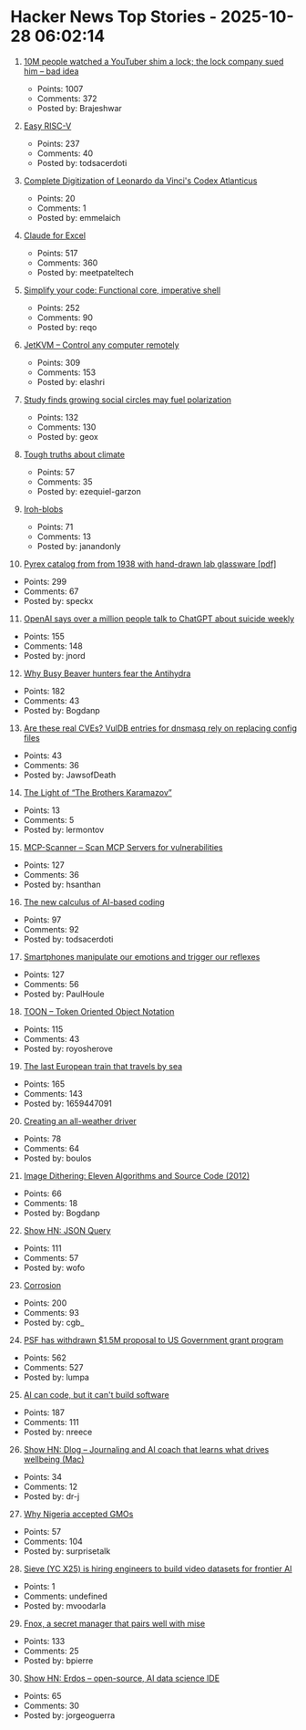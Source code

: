 # Hacker News Top Stories - 2025-10-28 06:02:14

1. [10M people watched a YouTuber shim a lock; the lock company sued him – bad idea](https://arstechnica.com/tech-policy/2025/10/suing-a-popular-youtuber-who-shimmed-a-130-lock-what-could-possibly-go-wrong/)
   - Points: 1007
   - Comments: 372
   - Posted by: Brajeshwar

2. [Easy RISC-V](https://dramforever.github.io/easyriscv/)
   - Points: 237
   - Comments: 40
   - Posted by: todsacerdoti

3. [Complete Digitization of Leonardo da Vinci's Codex Atlanticus](https://www.openculture.com/2025/10/digitization-of-leonardo-da-vincis-codex-atlanticus.html)
   - Points: 20
   - Comments: 1
   - Posted by: emmelaich

4. [Claude for Excel](https://www.claude.com/claude-for-excel)
   - Points: 517
   - Comments: 360
   - Posted by: meetpateltech

5. [Simplify your code: Functional core, imperative shell](https://testing.googleblog.com/2025/10/simplify-your-code-functional-core.html)
   - Points: 252
   - Comments: 90
   - Posted by: reqo

6. [JetKVM – Control any computer remotely](https://jetkvm.com/)
   - Points: 309
   - Comments: 153
   - Posted by: elashri

7. [Study finds growing social circles may fuel polarization](https://phys.org/news/2025-10-friends-division-social-circles-fuel.html)
   - Points: 132
   - Comments: 130
   - Posted by: geox

8. [Tough truths about climate](https://www.gatesnotes.com/home/home-page-topic/reader/three-tough-truths-about-climate)
   - Points: 57
   - Comments: 35
   - Posted by: ezequiel-garzon

9. [Iroh-blobs](https://www.iroh.computer/blog/iroh-blobs-0-95-new-features)
   - Points: 71
   - Comments: 13
   - Posted by: janandonly

10. [Pyrex catalog from from 1938 with hand-drawn lab glassware [pdf]](https://exhibitdb.cmog.org/opacimages/Images/Pyrex/Rakow_1000132877.pdf)
   - Points: 299
   - Comments: 67
   - Posted by: speckx

11. [OpenAI says over a million people talk to ChatGPT about suicide weekly](https://techcrunch.com/2025/10/27/openai-says-over-a-million-people-talk-to-chatgpt-about-suicide-weekly/)
   - Points: 155
   - Comments: 148
   - Posted by: jnord

12. [Why Busy Beaver hunters fear the Antihydra](https://benbrubaker.com/why-busy-beaver-hunters-fear-the-antihydra/)
   - Points: 182
   - Comments: 43
   - Posted by: Bogdanp

13. [Are these real CVEs? VulDB entries for dnsmasq rely on replacing config files](https://seclists.org/oss-sec/2025/q4/79)
   - Points: 43
   - Comments: 36
   - Posted by: JawsofDeath

14. [The Light of “The Brothers Karamazov”](https://www.newyorker.com/books/second-read/the-light-of-the-brothers-karamazov)
   - Points: 13
   - Comments: 5
   - Posted by: lermontov

15. [MCP-Scanner – Scan MCP Servers for vulnerabilities](https://github.com/cisco-ai-defense/mcp-scanner)
   - Points: 127
   - Comments: 36
   - Posted by: hsanthan

16. [The new calculus of AI-based coding](https://blog.joemag.dev/2025/10/the-new-calculus-of-ai-based-coding.html)
   - Points: 97
   - Comments: 92
   - Posted by: todsacerdoti

17. [Smartphones manipulate our emotions and trigger our reflexes](https://theconversation.com/smartphones-manipulate-our-emotions-and-trigger-our-reflexes-no-wonder-were-addicted-265014)
   - Points: 127
   - Comments: 56
   - Posted by: PaulHoule

18. [TOON – Token Oriented Object Notation](https://github.com/johannschopplich/toon)
   - Points: 115
   - Comments: 43
   - Posted by: royosherove

19. [The last European train that travels by sea](https://www.bbc.com/travel/article/20251024-the-last-european-train-that-travels-by-sea)
   - Points: 165
   - Comments: 143
   - Posted by: 1659447091

20. [Creating an all-weather driver](https://waymo.com/blog/2025/10/creating-an-all-weather-driver)
   - Points: 78
   - Comments: 64
   - Posted by: boulos

21. [Image Dithering: Eleven Algorithms and Source Code (2012)](https://tannerhelland.com/2012/12/28/dithering-eleven-algorithms-source-code.html)
   - Points: 66
   - Comments: 18
   - Posted by: Bogdanp

22. [Show HN: JSON Query](https://jsonquerylang.org/)
   - Points: 111
   - Comments: 57
   - Posted by: wofo

23. [Corrosion](https://fly.io/blog/corrosion/)
   - Points: 200
   - Comments: 93
   - Posted by: cgb_

24. [PSF has withdrawn $1.5M proposal to US Government grant program](https://pyfound.blogspot.com/2025/10/NSF-funding-statement.html)
   - Points: 562
   - Comments: 527
   - Posted by: lumpa

25. [AI can code, but it can't build software](https://bytesauna.com/post/coding-vs-software-engineering)
   - Points: 187
   - Comments: 111
   - Posted by: nreece

26. [Show HN: Dlog – Journaling and AI coach that learns what drives wellbeing (Mac)](https://dlog.pro/)
   - Points: 34
   - Comments: 12
   - Posted by: dr-j

27. [Why Nigeria accepted GMOs](https://www.asimov.press/p/nigeria-crops)
   - Points: 57
   - Comments: 104
   - Posted by: surprisetalk

28. [Sieve (YC X25) is hiring engineers to build video datasets for frontier AI](https://www.sievedata.com/)
   - Points: 1
   - Comments: undefined
   - Posted by: mvoodarla

29. [Fnox, a secret manager that pairs well with mise](https://github.com/jdx/mise/discussions/6779)
   - Points: 133
   - Comments: 25
   - Posted by: bpierre

30. [Show HN: Erdos – open-source, AI data science IDE](https://www.lotas.ai/erdos)
   - Points: 65
   - Comments: 30
   - Posted by: jorgeoguerra

